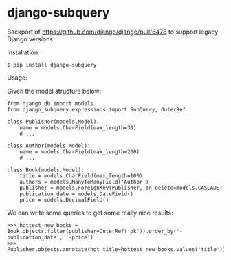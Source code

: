 # django-subquery

Backport of https://github.com/django/django/pull/6478 to support legacy Django versions.

Installation:

    $ pip install django-subquery

Usage:

Given the model structure below:

    from django.db import models
    from django_subquery.expressions import SubQuery, OuterRef

    class Publisher(models.Model):
        name = models.CharField(max_length=30)
        # ...

    class Author(models.Model):
        name = models.CharField(max_length=200)
        # ...

    class Book(models.Model):
        title = models.CharField(max_length=100)
        authors = models.ManyToManyField('Author')
        publisher = models.ForeignKey(Publisher, on_delete=models.CASCADE)
        publication_date = models.DateField()
        price = models.DecimalField()

We can write some queries to get some really nice results:

    >>> hottest_new_books = Book.objects.filter(publisher=OuterRef('pk')).order_by('-publication_date', '-price')
    >>> Publisher.objects.annotate(hot_title=hottest_new_books.values('title'))
